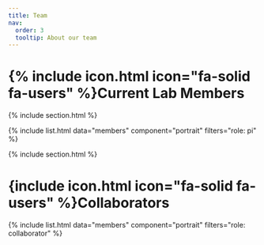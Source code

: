 ```yaml
---
title: Team
nav:
  order: 3
  tooltip: About our team
---
```


# {% include icon.html icon="fa-solid fa-users" %}Current Lab Members

{% include section.html %}

{% include list.html data="members" component="portrait" filters="role: pi" %}

{% include section.html %}

# {include icon.html icon="fa-solid fa-users" %}Collaborators

{% include list.html data="members" component="portrait" filters="role: collaborator" %}
